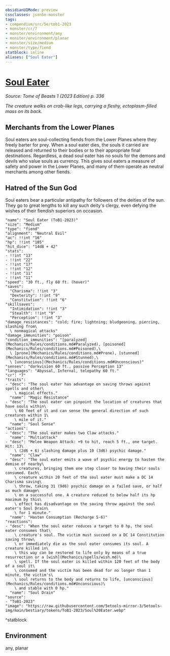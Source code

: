 ```yaml
---
obsidianUIMode: preview
cssclasses: json5e-monster
tags:
- compendium/src/5e/tob1-2023
- monster/cr/7
- monster/environment/any
- monster/environment/planar
- monster/size/medium
- monster/type/fiend
statblock: inline
aliases: ["Soul Eater"]
---
```

# [Soul Eater](Mechanics\bestiary\fiend/soul-eater-tob1-2023.md)
*Source: Tome of Beasts 1 (2023 Edition) p. 336*  

*The creature walks on crab-like legs, carrying a fleshy, ectoplasm-filled mass on its back.*

## Merchants from the Lower Planes

Soul eaters are soul-collecting fiends from the Lower Planes where they freely barter for prey. When a soul eater dies, the souls it carried are released and returned to their bodies or to their appropriate final destinations. Regardless, a dead soul eater has no souls for the demons and devils who value souls as currency. This gives soul eaters a measure of safety and power in the Lower Planes, and many of them operate as neutral merchants among other fiends.

## Hatred of the Sun God

Soul eaters bear a particular antipathy for followers of the deities of the sun. They go to great lengths to kill any such deity's clergy, even defying the wishes of their fiendish superiors on occasion.

```statblock
"name": "Soul Eater (ToB1-2023)"
"size": "Medium"
"type": "fiend"
"alignment": "Neutral Evil"
"ac": !!int "16"
"hp": !!int "105"
"hit_dice": "14d8 + 42"
"stats":
- !!int "13"
- !!int "22"
- !!int "17"
- !!int "12"
- !!int "11"
- !!int "11"
"speed": "30 ft., fly 60 ft. (hover)"
"saves":
  "Charisma": !!int "3"
  "Dexterity": !!int "9"
  "Constitution": !!int "6"
"skillsaves":
  "Intimidation": !!int "3"
  "Stealth": !!int "9"
  "Perception": !!int "3"
"damage_resistances": "cold; fire; lightning; bludgeoning, piercing, slashing from\
  \ nonmagical attacks"
"damage_immunities": "poison"
"condition_immunities": "[paralyzed](Mechanics/Rules/conditions.md#Paralyzed), [poisoned](Mechanics/Rules/conditions.md#Poisoned),\
  \ [prone](Mechanics/Rules/conditions.md#Prone), [stunned](Mechanics/Rules/conditions.md#Stunned),\
  \ [unconscious](Mechanics/Rules/conditions.md#Unconscious)"
"senses": "darkvision 60 ft., passive Perception 13"
"languages": "Abyssal, Infernal, telepathy 60 ft."
"cr": "7"
"traits":
- "desc": "The soul eater has advantage on saving throws against spells and other\
    \ magical effects."
  "name": "Magic Resistance"
- "desc": "The soul eater can pinpoint the location of creatures that have souls within\
    \ 60 feet of it and can sense the general direction of such creatures within 1\
    \ mile of it."
  "name": "Soul Sense"
"actions":
- "desc": "The soul eater makes two Claw attacks."
  "name": "Multiattack"
- "desc": "Melee Weapon Attack: +9 to hit, reach 5 ft., one target. Hit: 13\
    \ (2d6 + 6) slashing damage plus 10 (3d6) psychic damage."
  "name": "Claw"
- "desc": "The soul eater emits a wave of psychic energy to hasten the demise of nearby\
    \ creatures, bringing them one step closer to having their souls consumed. Each\
    \ creature within 20 feet of the soul eater must make a DC 14 Charisma saving\
    \ throw, taking 31 (9d6) psychic damage on a failed save, or half as much damage\
    \ on a successful one. A creature reduced to below half its hp maximum by this\
    \ effect has disadvantage on the saving throw against the soul eater's Soul Drain\
    \ for 1 minute."
  "name": "Hasten Consumption (Recharge 5-6)"
"reactions":
- "desc": "When the soul eater reduces a target to 0 hp, the soul eater consumes that\
    \ creature's soul. The victim must succeed on a DC 14 Constitution saving throw\
    \ or immediately die as the soul eater consumes its soul. A creature killed in\
    \ this way can be restored to life only by means of a true resurrection or a [wish](Mechanics/spells/wish.md)\
    \ spell. If the soul eater is killed within 120 feet of the body of a soul it\
    \ consumed and the victim has been dead for no longer than 1 minute, the victim's\
    \ soul returns to the body and returns to life, [unconscious](Mechanics/Rules/conditions.md#Unconscious)\
    \ and stable with 0 hp."
  "name": "Soul Drain"
"source":
- "ToB1-2023"
"image": "https://raw.githubusercontent.com/5etools-mirror-3/5etools-img/main/bestiary/tokens/ToB1-2023/Soul%20Eater.webp"
```
^statblock

## Environment

any, planar